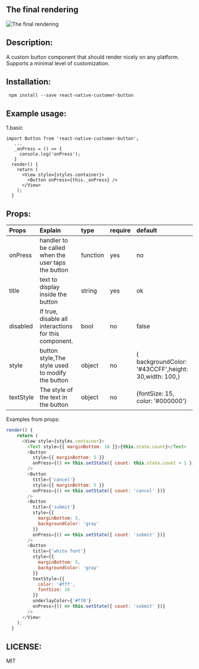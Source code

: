 The final rendering
----
![The final rendering](https://github.com/suwu150/static-resource/blob/master/images/react-native-custome-button.gif?raw=true)

Description: 
--------------------------------------    
A custom button component that should render nicely on any platform. Supports a minimal level of customization.     

Installation:  
-------------------------------------- 
```
 npm install --save react-native-customer-button
```
Example usage: 
--------------------------------------- 
1.basic     

```
import Button from 'react-native-customer-button';
   ...
   _onPress = () => {
     console.log('onPress');
   }
  render() {
    return (
      <View style={styles.container}>
        <Button onPress={this._onPress} />
      </View>
    );
  }
```

Props:   
---------------------------------------

|Props|Explain|type|require|default|          
|:-------|:--------|:--------|:-------|:----------|
|onPress|handler to be called when the user taps the button|function|yes|no|       
|title|text to display inside the button|string|yes|ok|     
|disabled|If true, disable all interactions for this component.|bool|no|false|      
|style|button style,The style used to modify the button|object|no|{ backgroundColor: '#43CCFF',height: 30,width: 100,}|     
|textStyle|The style of the text in the button|object|no|{fontSize: 15, color: '#000000'}|      

Examples from props:
```javascript
render() {
    return (
      <View style={styles.container}>
        <Text style={{ marginBottom: 10 }}>{this.state.count}</Text>
        <Button
          style={{ marginBottom: 5 }}
          onPress={() => this.setState({ count: this.state.count + 1 })}
        />
        <Button
          title={'cancel'}
          style={{ marginBottom: 5 }}
          onPress={() => this.setState({ count: 'cancel' })}
        />
        <Button
          title={'submit'}
          style={{
            marginBottom: 5,
            backgroundColor: 'gray'
          }}
          onPress={() => this.setState({ count: 'submit' })}
        />
        <Button
          title={'white font'}
          style={{
            marginBottom: 5,
            backgroundColor: 'gray'
          }}
          textStyle={{
            color: '#fff',
            fontSize: 16
          }}
          underlayColor={'#ff0'}
          onPress={() => this.setState({ count: 'submit' })}
        />
      </View>
    );
  }
```

LICENSE: 
-------   
MIT

